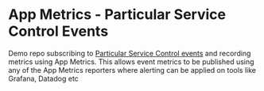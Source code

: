 # App Metrics - Particular Service Control Events

Demo repo subscribing to [Particular Service Control events](https://docs.particular.net/samples/servicecontrol/events-subscription/) and recording metrics using App Metrics. This allows event metrics to be published using any of the App Metrics reporters where alerting can be applied on tools like Grafana, Datadog etc

